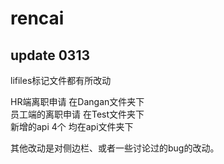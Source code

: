 # rencai

## update 0313
lifiles标记文件都有所改动  
  
HR端离职申请 在Dangan文件夹下  
员工端的离职申请 在Test文件夹下  
新增的api 4个 均在api文件夹下  
  
其他改动是对侧边栏、或者一些讨论过的bug的改动。
